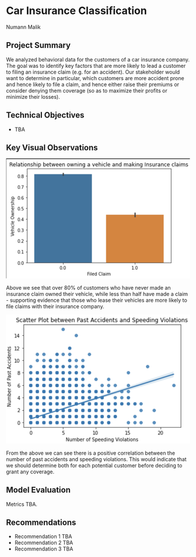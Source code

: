 # Car Insurance Classification

Numann Malik

## Project Summary

We analyzed behavioral data for the customers of a car insurance company. The goal was to identify key factors that are more likely to lead a customer to filing an insurance claim (e.g. for an accident). Our stakeholder would want to determine in particular, which customers are more accident prone and hence likely to file a claim, and hence either raise their premiums or consider denying them coverage (so as to maximize their profits or minimize their losses).

## Technical Objectives
- TBA

## Key Visual Observations

![VO](VO.png)

Above we see that over 80% of customers who have never made an insurance claim owned their vehicle, while less than half have made a claim - supporting evidence that those who lease their vehicles are more likely to file claims with their insurance company.

![SP](SP.png)

From the above we can see there is a positive correlation between the number of past accidents and speeding violations. This would indicate that we should determine both for each potential customer before deciding to grant any coverage.

## Model Evaluation

Metrics TBA.

## Recommendations
- Recommendation 1 TBA
- Recommendation 2 TBA
- Recommendation 3 TBA
